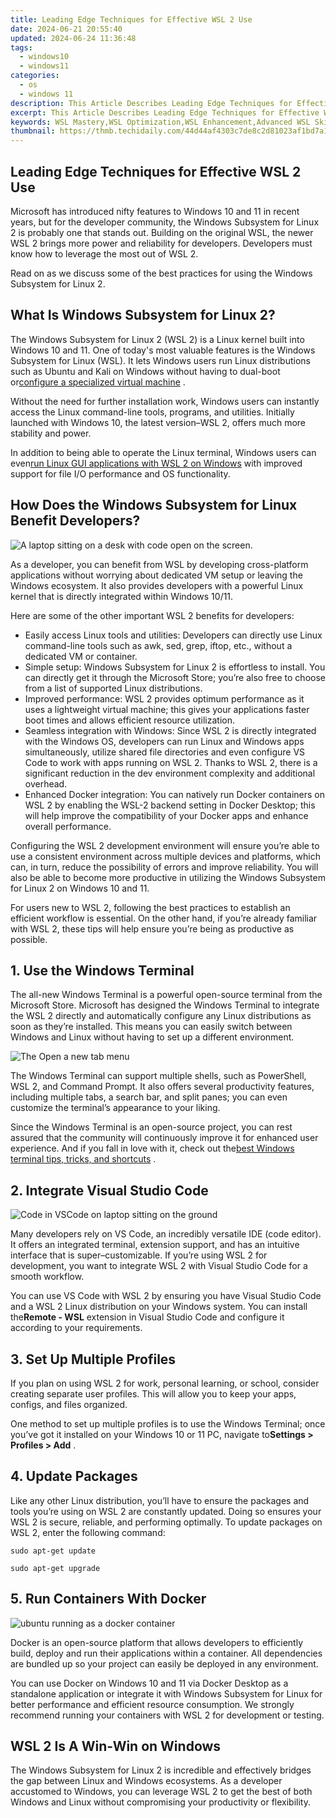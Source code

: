 ```yaml
---
title: Leading Edge Techniques for Effective WSL 2 Use
date: 2024-06-21 20:55:40
updated: 2024-06-24 11:36:48
tags:
  - windows10
  - windows11
categories:
  - os
  - windows 11
description: This Article Describes Leading Edge Techniques for Effective WSL 2 Use
excerpt: This Article Describes Leading Edge Techniques for Effective WSL 2 Use
keywords: WSL Mastery,WSL Optimization,WSL Enhancement,Advanced WSL Skills,Efficient WSL Techniques,WSL Performance Boost,Expert WSL Strategies
thumbnail: https://thmb.techidaily.com/44d44af4303c7de8c2d81023af1bd7a1796056772dd848c61266c864592a23af.jpg
---
```


## Leading Edge Techniques for Effective WSL 2 Use

 Microsoft has introduced nifty features to Windows 10 and 11 in recent years, but for the developer community, the Windows Subsystem for Linux 2 is probably one that stands out. Building on the original WSL, the newer WSL 2 brings more power and reliability for developers. Developers must know how to leverage the most out of WSL 2.

 Read on as we discuss some of the best practices for using the Windows Subsystem for Linux 2.

## What Is Windows Subsystem for Linux 2?

 The Windows Subsystem for Linux 2 (WSL 2) is a Linux kernel built into Windows 10 and 11\. One of today's most valuable features is the Windows Subsystem for Linux (WSL). It lets Windows users run Linux distributions such as Ubuntu and Kali on Windows without having to dual-boot or[configure a specialized virtual machine](https://www.makeuseof.com/linux-virtual-machine-or-wsl/) .

 Without the need for further installation work, Windows users can instantly access the Linux command-line tools, programs, and utilities. Initially launched with Windows 10, the latest version–WSL 2, offers much more stability and power.

 In addition to being able to operate the Linux terminal, Windows users can even[run Linux GUI applications with WSL 2 on Windows](https://www.makeuseof.com/how-to-run-linux-gui-apps-with-wsl2/) with improved support for file I/O performance and OS functionality.

## How Does the Windows Subsystem for Linux Benefit Developers?

![A laptop sitting on a desk with code open on the screen.](https://static1.makeuseofimages.com/wordpress/wp-content/uploads/2023/03/laptop-with-code-on-the-screen.jpg)

 As a developer, you can benefit from WSL by developing cross-platform applications without worrying about dedicated VM setup or leaving the Windows ecosystem. It also provides developers with a powerful Linux kernel that is directly integrated within Windows 10/11.

Here are some of the other important WSL 2 benefits for developers:

* Easily access Linux tools and utilities: Developers can directly use Linux command-line tools such as awk, sed, grep, iftop, etc., without a dedicated VM or container.
* Simple setup: Windows Subsystem for Linux 2 is effortless to install. You can directly get it through the Microsoft Store; you’re also free to choose from a list of supported Linux distributions.
* Improved performance: WSL 2 provides optimum performance as it uses a lightweight virtual machine; this gives your applications faster boot times and allows efficient resource utilization.
* Seamless integration with Windows: Since WSL 2 is directly integrated with the Windows OS, developers can run Linux and Windows apps simultaneously, utilize shared file directories and even configure VS Code to work with apps running on WSL 2\. Thanks to WSL 2, there is a significant reduction in the dev environment complexity and additional overhead.
* Enhanced Docker integration: You can natively run Docker containers on WSL 2 by enabling the WSL-2 backend setting in Docker Desktop; this will help improve the compatibility of your Docker apps and enhance overall performance.

 Configuring the WSL 2 development environment will ensure you’re able to use a consistent environment across multiple devices and platforms, which can, in turn, reduce the possibility of errors and improve reliability. You will also be able to become more productive in utilizing the Windows Subsystem for Linux 2 on Windows 10 and 11.

 For users new to WSL 2, following the best practices to establish an efficient workflow is essential. On the other hand, if you’re already familiar with WSL 2, these tips will help ensure you’re being as productive as possible.

## 1\. Use the Windows Terminal

 The all-new Windows Terminal is a powerful open-source terminal from the Microsoft Store. Microsoft has designed the Windows Terminal to integrate the WSL 2 directly and automatically configure any Linux distributions as soon as they’re installed. This means you can easily switch between Windows and Linux without having to set up a different environment.

![The Open a new tab menu](https://static1.makeuseofimages.com/wordpress/wp-content/uploads/2023/02/command-shell-options-in-windows-terminal.jpg)

 The Windows Terminal can support multiple shells, such as PowerShell, WSL 2, and Command Prompt. It also offers several productivity features, including multiple tabs, a search bar, and split panes; you can even customize the terminal’s appearance to your liking.

 Since the Windows Terminal is an open-source project, you can rest assured that the community will continuously improve it for enhanced user experience. And if you fall in love with it, check out the[best Windows terminal tips, tricks, and shortcuts](https://www.makeuseof.com/windows-terminal-tips-tricks-shortcuts/) .

## 2\. Integrate Visual Studio Code

![Code in VSCode on laptop sitting on the ground](https://static1.makeuseofimages.com/wordpress/wp-content/uploads/2022/10/Code-on-Laptop.jpg)

 Many developers rely on VS Code, an incredibly versatile IDE (code editor). It offers an integrated terminal, extension support, and has an intuitive interface that is super–customizable. If you’re using WSL 2 for development, you want to integrate WSL 2 with Visual Studio Code for a smooth workflow.

 You can use VS Code with WSL 2 by ensuring you have Visual Studio Code and a WSL 2 Linux distribution on your Windows system. You can install the**Remote - WSL** extension in Visual Studio Code and configure it according to your requirements.

## 3\. Set Up Multiple Profiles

 If you plan on using WSL 2 for work, personal learning, or school, consider creating separate user profiles. This will allow you to keep your apps, configs, and files organized.

 One method to set up multiple profiles is to use the Windows Terminal; once you’ve got it installed on your Windows 10 or 11 PC, navigate to**Settings > Profiles > Add** .

## 4\. Update Packages

 Like any other Linux distribution, you’ll have to ensure the packages and tools you’re using on WSL 2 are constantly updated. Doing so ensures your WSL 2 is secure, reliable, and performing optimally. To update packages on WSL 2, enter the following command:

`sudo apt-get update`

`sudo apt-get upgrade`

## 5\. Run Containers With Docker

![ubuntu running as a docker container](https://static1.makeuseofimages.com/wordpress/wp-content/uploads/2022/11/running-_ubunut_in_docker.jpg)

 Docker is an open-source platform that allows developers to efficiently build, deploy and run their applications within a container. All dependencies are bundled up so your project can easily be deployed in any environment.

 You can use Docker on Windows 10 and 11 via Docker Desktop as a standalone application or integrate it with Windows Subsystem for Linux for better performance and efficient resource consumption. We strongly recommend running your containers with WSL 2 for development or testing.

## WSL 2 Is A Win-Win on Windows

 The Windows Subsystem for Linux 2 is incredible and effectively bridges the gap between Linux and Windows ecosystems. As a developer accustomed to Windows, you can leverage WSL 2 to get the best of both Windows and Linux without compromising your productivity or flexibility.

<ins class="adsbygoogle"
     style="display:block"
     data-ad-format="autorelaxed"
     data-ad-client="ca-pub-7571918770474297"
     data-ad-slot="1223367746"></ins>



<ins class="adsbygoogle"
     style="display:block"
     data-ad-client="ca-pub-7571918770474297"
     data-ad-slot="8358498916"
     data-ad-format="auto"
     data-full-width-responsive="true"></ins>

